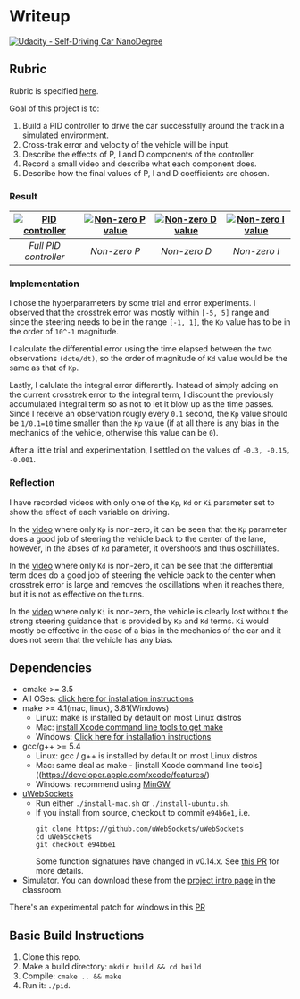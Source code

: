 # Writeup
[![Udacity - Self-Driving Car NanoDegree](https://s3.amazonaws.com/udacity-sdc/github/shield-carnd.svg)](http://www.udacity.com/drive)

## Rubric

Rubric is specified [here](https://classroom.udacity.com/nanodegrees/nd013/parts/40f38239-66b6-46ec-ae68-03afd8a601c8/modules/f1820894-8322-4bb3-81aa-b26b3c6dcbaf/lessons/e8235395-22dd-4b87-88e0-d108c5e5bbf4/concepts/6a4d8d42-6a04-4aa6-b284-1697c0fd6562).

Goal of this project is to:

1. Build a PID controller to drive the car successfully around the track in a simulated environment.
2. Cross-trak error and velocity of the vehicle will be input.
3. Describe the effects of P, I and D components of the controller.
4. Record a small video and describe what each component does.
5. Describe how the final values of P, I and D coefficients are chosen.

### Result

| [![PID controller](https://img.youtube.com/vi/ScqaSfJm7qw/0.jpg)](https://www.youtube.com/watch?v=ScqaSfJm7qw "PID controller") | [![Non-zero P value](https://img.youtube.com/vi/YpzMn57sZ1A/0.jpg)](https://www.youtube.com/watch?v=YpzMn57sZ1A "Non-zero P value") | [![Non-zero D value](https://img.youtube.com/vi/A_u7ClWXVQ0/0.jpg)](https://www.youtube.com/watch?v=A_u7ClWXVQ0 "Non-zero D value") | [![Non-zero I value](https://img.youtube.com/vi/2AJ4ZtSlLtk/0.jpg)](https://www.youtube.com/watch?v=2AJ4ZtSlLtk "Non-zero I value") |
|:--:|:--:|:--:|:--:|
| *Full PID controller* | *Non-zero P* | *Non-zero D* | *Non-zero I* |

### Implementation
I chose the hyperparameters by some trial and error experiments. I observed that the crosstrek error was mostly within `[-5, 5]` range and since the steering needs to be in the range `[-1, 1]`, the `Kp` value has to be in the order of `10^-1` magnitude. 

I calculate the differential error using the time elapsed between the two observations `(dcte/dt)`, so the order of magnitude of `Kd` value would be the same as that of `Kp`.

Lastly, I calulate the integral error differently. Instead of simply adding on the current crosstrek error to the integral term, I discount the previously accumulated integral term so as not to let it blow up as the time passes. Since I receive an observation rougly every `0.1` second, the `Kp` value should be `1/0.1=10` time smaller than the `Kp` value (if at all there is any bias in the mechanics of the vehicle, otherwise this value can be `0`).

After a little trial and experimentation, I settled on the values of `-0.3, -0.15, -0.001`.

### Reflection
I have recorded videos with only one of the `Kp`, `Kd` or `Ki` parameter set to show the effect of each variable on driving.

In the [video](https://www.youtube.com/watch?v=YpzMn57sZ1A) where only `Kp` is non-zero, it can be seen that the `Kp` parameter does a good job of steering the vehicle back to the center of the lane, however, in the abses of `Kd` parameter, it overshoots and thus oschillates.

In the [video](https://www.youtube.com/watch?v=A_u7ClWXVQ0) where only `Kd` is non-zero, it can be see that the differential term does do a good job of steering the vehicle back to the center when crosstrek error is large and removes the oscillations when it reaches there, but it is not as effective on the turns.

In the [video](https://www.youtube.com/watch?v=2AJ4ZtSlLtk) where only `Ki` is non-zero, the vehicle is clearly lost without the strong steering guidance that is provided by `Kp` and `Kd` terms. `Ki` would mostly be effective in the case of a bias in the mechanics of the car and it does not seem that the vehicle has any bias.

## Dependencies

* cmake >= 3.5
 * All OSes: [click here for installation instructions](https://cmake.org/install/)
* make >= 4.1(mac, linux), 3.81(Windows)
  * Linux: make is installed by default on most Linux distros
  * Mac: [install Xcode command line tools to get make](https://developer.apple.com/xcode/features/)
  * Windows: [Click here for installation instructions](http://gnuwin32.sourceforge.net/packages/make.htm)
* gcc/g++ >= 5.4
  * Linux: gcc / g++ is installed by default on most Linux distros
  * Mac: same deal as make - [install Xcode command line tools]((https://developer.apple.com/xcode/features/)
  * Windows: recommend using [MinGW](http://www.mingw.org/)
* [uWebSockets](https://github.com/uWebSockets/uWebSockets)
  * Run either `./install-mac.sh` or `./install-ubuntu.sh`.
  * If you install from source, checkout to commit `e94b6e1`, i.e.
    ```
    git clone https://github.com/uWebSockets/uWebSockets 
    cd uWebSockets
    git checkout e94b6e1
    ```
    Some function signatures have changed in v0.14.x. See [this PR](https://github.com/udacity/CarND-MPC-Project/pull/3) for more details.
* Simulator. You can download these from the [project intro page](https://github.com/udacity/self-driving-car-sim/releases) in the classroom.

There's an experimental patch for windows in this [PR](https://github.com/udacity/CarND-PID-Control-Project/pull/3)

## Basic Build Instructions
1. Clone this repo.
2. Make a build directory: `mkdir build && cd build`
3. Compile: `cmake .. && make`
4. Run it: `./pid`. 
